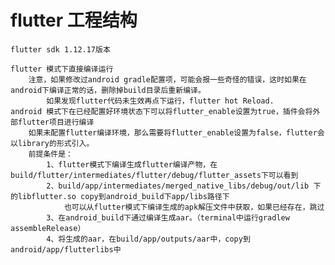 # flutter 工程结构

    flutter sdk 1.12.17版本

    flutter 模式下直接编译运行
        注意，如果修改过android gradle配置项，可能会报一些奇怪的错误，这时如果在android下编译正常的话，删除掉build目录后重新编译。
            如果发现flutter代码未生效再点下运行，flutter hot Reload.
    android 模式下在已经配置好环境状态下可以将flutter_enable设置为true，插件会将外部flutter项目进行编译
        如果未配置flutter编译环境，那么需要将flutter_enable设置为false，flutter会以library的形式引入。
        前提条件是：
            1、flutter模式下编译生成flutter编译产物，在build/flutter/intermediates/flutter/debug/flutter_assets下可以看到
            2、build/app/intermediates/merged_native_libs/debug/out/lib 下的libflutter.so copy到android_build下app/libs路径下
                也可以从flutter模式下编译生成的apk解压文件中获取，如果已经存在，跳过
            3、在android_build下通过编译生成aar。（terminal中运行gradlew assembleRelease）
            4、将生成的aar，在build/app/outputs/aar中，copy到android/app/flutterlibs中

